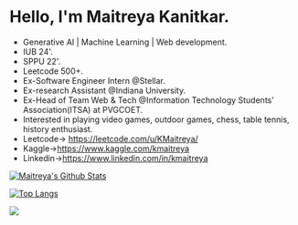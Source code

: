 # Hello, I'm Maitreya Kanitkar.

- Generative AI | Machine Learning | Web development.
- IUB 24'.
- SPPU 22'.
- Leetcode 500+.
- Ex-Software Engineer Intern @Stellar.
- Ex-research Assistant @Indiana University.
- Ex-Head of Team Web & Tech @Information Technology Students' Association(ITSA) at PVGCOET.
- Interested in playing video games, outdoor games, chess, table tennis, history enthusiast.
- Leetcode-> https://leetcode.com/u/KMaitreya/
- Kaggle->https://www.kaggle.com/kmaitreya
- Linkedin->https://www.linkedin.com/in/kmaitreya

[![Maitreya's Github Stats](https://github-readme-stats.vercel.app/api?username=KMaitreya&show_icons=true&theme=dark&count_private=true&include_all_commits=true&hide_border=true)](https://github.com/anuraghazra/github-readme-stats)

[![Top Langs](https://github-readme-stats.vercel.app/api/top-langs/?username=KMaitreya&layout=compact&langs_count=10&theme=dark&hide_border=true)](https://github.com/anuraghazra/github-readme-stats)

![](https://komarev.com/ghpvc/?username=KMaitreya&color=202020&label=Profile+Views)
